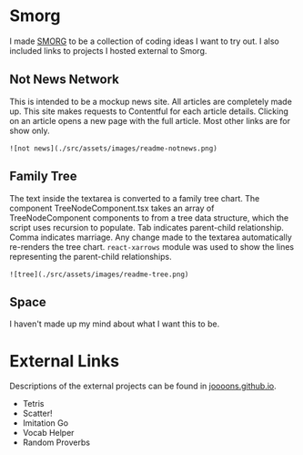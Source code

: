 # Smorg

I made [SMORG](https://smorg.netlify.app/) to be a collection of coding ideas I want to try out. I also included links to projects I hosted external to Smorg.

## Not News Network

This is intended to be a mockup news site. All articles are completely made up. This site makes requests to Contentful for each article details. Clicking on an article opens a new page with the full article. Most other links are for show only.

    ![not news](./src/assets/images/readme-notnews.png)

## Family Tree

The text inside the textarea is converted to a family tree chart. The component TreeNodeComponent.tsx takes an array of TreeNodeComponent components to from a tree data structure, which the script uses recursion to populate. Tab indicates parent-child relationship. Comma indicates marriage. Any change made to the textarea automatically re-renders the tree chart. `react-xarrows` module was used to show the lines representing the parent-child relationships.

    ![tree](./src/assets/images/readme-tree.png)

## Space

I haven't made up my mind about what I want this to be.

# External Links

Descriptions of the external projects can be found in [joooons.github.io](https://joooons.github.io/).

- Tetris
- Scatter!
- Imitation Go
- Vocab Helper
- Random Proverbs
